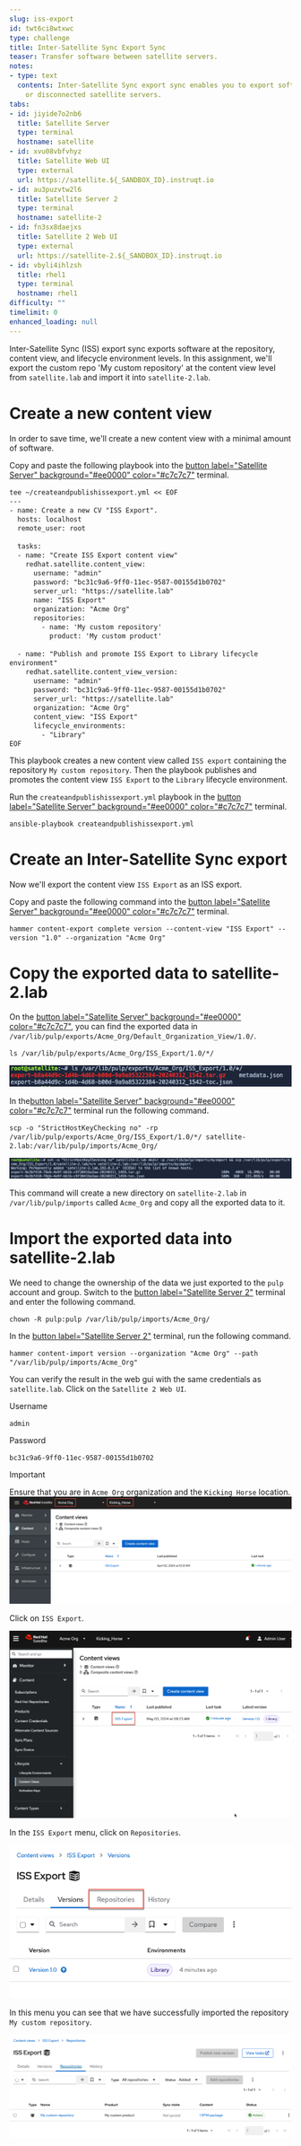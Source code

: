 ```yaml
---
slug: iss-export
id: twt6ci8wtxwc
type: challenge
title: Inter-Satellite Sync Export Sync
teaser: Transfer software between satellite servers.
notes:
- type: text
  contents: Inter-Satellite Sync export sync enables you to export software to air-gapped
    or disconnected satellite servers.
tabs:
- id: jiyide7o2nb6
  title: Satellite Server
  type: terminal
  hostname: satellite
- id: xvu08vbfvhyz
  title: Satellite Web UI
  type: external
  url: https://satellite.${_SANDBOX_ID}.instruqt.io
- id: au3puzvtw2l6
  title: Satellite Server 2
  type: terminal
  hostname: satellite-2
- id: fn3sx8daejxs
  title: Satellite 2 Web UI
  type: external
  url: https://satellite-2.${_SANDBOX_ID}.instruqt.io
- id: vbyli4ihlzsh
  title: rhel1
  type: terminal
  hostname: rhel1
difficulty: ""
timelimit: 0
enhanced_loading: null
---
```


Inter-Satellite Sync (ISS) export sync exports software at the repository, content view, and lifecycle environment levels. In this assignment, we'll export the custom repo 'My custom repository' at the content view level from `satellite.lab` and import it into `satellite-2.lab`.

Create a new content view
===

In order to save time, we'll create a new content view with a minimal amount of software.

Copy and paste the following playbook into the [button label="Satellite Server" background="#ee0000" color="#c7c7c7"](tab-0) terminal.

```bash,run
tee ~/createandpublishissexport.yml << EOF
---
- name: Create a new CV "ISS Export".
  hosts: localhost
  remote_user: root

  tasks:
  - name: "Create ISS Export content view"
    redhat.satellite.content_view:
      username: "admin"
      password: "bc31c9a6-9ff0-11ec-9587-00155d1b0702"
      server_url: "https://satellite.lab"
      name: "ISS Export"
      organization: "Acme Org"
      repositories:
        - name: 'My custom repository'
          product: 'My custom product'

  - name: "Publish and promote ISS Export to Library lifecycle environment"
    redhat.satellite.content_view_version:
      username: "admin"
      password: "bc31c9a6-9ff0-11ec-9587-00155d1b0702"
      server_url: "https://satellite.lab"
      organization: "Acme Org"
      content_view: "ISS Export"
      lifecycle_environments:
        - "Library"
EOF
```

This playbook creates a new content view called `ISS export` containing the repository `My custom repository`. Then the playbook publishes and promotes the content view `ISS Export` to the `Library` lifecycle environment.

Run the `createandpublishissexport.yml` playbook in the [button label="Satellite Server" background="#ee0000" color="#c7c7c7"](tab-0) terminal.

```bash,run
ansible-playbook createandpublishissexport.yml
```

Create an Inter-Satellite Sync export
===

Now we'll export the content view `ISS Export` as an ISS export.

Copy and paste the following command into the [button label="Satellite Server" background="#ee0000" color="#c7c7c7"](tab-0) terminal.

```bash,run
hammer content-export complete version --content-view "ISS Export" --version "1.0" --organization "Acme Org"
```

Copy the exported data to satellite-2.lab
===

On the [button label="Satellite Server" background="#ee0000" color="#c7c7c7"](tab-0), you can find the exported data in `/var/lib/pulp/exports/Acme_Org/Default_Organization_View/1.0/`.

```bash,run
ls /var/lib/pulp/exports/Acme_Org/ISS_Export/1.0/*/
```

![](../assets/exportedcv.png)

In the[button label="Satellite Server" background="#ee0000" color="#c7c7c7"](tab-0) terminal run the following command.

```bash,run
scp -o "StrictHostKeyChecking no" -rp /var/lib/pulp/exports/Acme_Org/ISS_Export/1.0/*/ satellite-2.lab:/var/lib/pulp/imports/Acme_Org/
```

![](../assets/mvexportstosatellite2.png)

This command will create a new directory on `satellite-2.lab` in `/var/lib/pulp/imports` called `Acme_Org` and copy all the exported data to it.

Import the exported data into satellite-2.lab
===

We need to change the ownership of the data we just exported to the `pulp` account and group. Switch to the [button label="Satellite Server 2"](tab-2) terminal and enter the following command.

```bash,run
chown -R pulp:pulp /var/lib/pulp/imports/Acme_Org/
```

In the [button label="Satellite Server 2"](tab-2) terminal, run the following command.

```bash,run
hammer content-import version --organization "Acme Org" --path "/var/lib/pulp/imports/Acme_Org"
```

You can verify the result in the web gui with the same credentials as `satellite.lab`. Click on the `Satellite 2 Web UI`.

Username

```
admin
```

Password

```
bc31c9a6-9ff0-11ec-9587-00155d1b0702
```

> [!IMPORTANT]
> Ensure that you are in `Acme Org` organization and the `Kicking Horse` location.
> ![](../assets/exportedissexport.png)

Click on `ISS Export`.

![](../assets/issexportcv.png)

In the `ISS Export` menu, click on `Repositories`.

![](../assets/issexportrepos.png)

In this menu you can see that we have successfully imported the repository `My custom repository`.

![](../assets/exportedcustomrepo.png)
